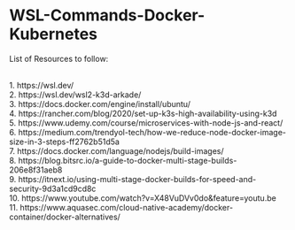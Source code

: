 # WSL-Commands-Docker-Kubernetes

List of Resources to follow: 

<br> 
1. https://wsl.dev/
<br> 
2. https://wsl.dev/wsl2-k3d-arkade/
<br> 
3. https://docs.docker.com/engine/install/ubuntu/
<br> 
4. https://rancher.com/blog/2020/set-up-k3s-high-availability-using-k3d
<br> 
5. https://www.udemy.com/course/microservices-with-node-js-and-react/
<br> 
6. https://medium.com/trendyol-tech/how-we-reduce-node-docker-image-size-in-3-steps-ff2762b51d5a
<br> 
7. https://docs.docker.com/language/nodejs/build-images/
<br> 
8. https://blog.bitsrc.io/a-guide-to-docker-multi-stage-builds-206e8f31aeb8
<br> 
9. https://itnext.io/using-multi-stage-docker-builds-for-speed-and-security-9d3a1cd9cd8c
<br> 
10. https://www.youtube.com/watch?v=X48VuDVv0do&feature=youtu.be
<br> 
11. https://www.aquasec.com/cloud-native-academy/docker-container/docker-alternatives/
